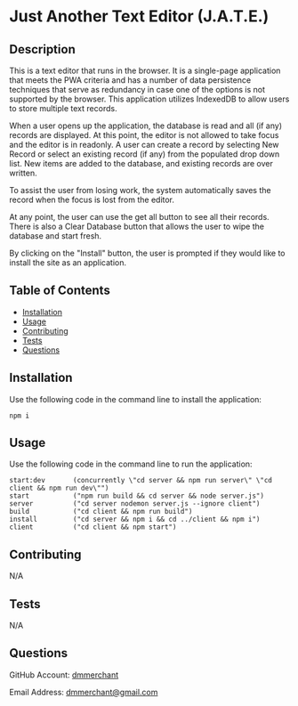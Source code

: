 # Just Another Text Editor (J.A.T.E.)
  

## Description

This is a text editor that runs in the browser. It is a single-page application that meets the PWA criteria and has a number of data persistence techniques that serve as redundancy in case one of the options is not supported by the browser. This application utilizes IndexedDB to allow users to store multiple text records.

When a user opens up the application, the database is read and all (if any) records are displayed. At this point, the editor is not allowed to take focus and the editor is in readonly. A user can create a record by selecting New Record or select an existing record (if any) from the populated drop down list. New items are added to the database, and existing records are over written. 

To assist the user from losing work, the system automatically saves the record when the focus is lost from the editor.

At any point, the user can use the get all button to see all their records. There is also a Clear Database button that allows the user to wipe the database and start fresh. 

By clicking on the "Install" button, the user is prompted if they would like to install the site as an application. 

## Table of Contents

- [Installation](#installation)
- [Usage](#usage)
- [Contributing](#contributing)
- [Tests](#tests)
- [Questions](#questions)


## Installation

Use the following code in the command line to install the application:

    npm i

## Usage

Use the following code in the command line to run the application:

    start:dev       (concurrently \"cd server && npm run server\" \"cd client && npm run dev\"")
    start           ("npm run build && cd server && node server.js")
    server          ("cd server nodemon server.js --ignore client")
    build           ("cd client && npm run build")
    install         ("cd server && npm i && cd ../client && npm i")
    client          ("cd client && npm start")



## Contributing

N/A

## Tests

N/A

## Questions

GitHub Account:  [dmmerchant](https://github.com/dmmerchant)

Email Address: dmmerchant@gmail.com

